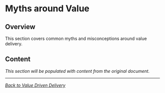 # Myths around Value

## Overview

This section covers common myths and misconceptions around value delivery.

## Content

*This section will be populated with content from the original document.*

---

*[Back to Value Driven Delivery](index.md)*
